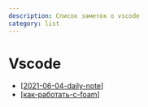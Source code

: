 ```yaml
---
description: Список заметок о vscode
category: list
---
```

# Vscode

- [[2021-06-04-daily-note]]
- [[как-работать-с-foam]]

[//begin]: # "Autogenerated link references for markdown compatibility"
[2021-06-04-daily-note]: ../_posts/2021-06-04-daily-note "Как получить текст ошибки в python и немного про pylance в vscode"
[как-работать-с-foam]: ../notes/как-работать-с-foam "Как работать с foam"
[//end]: # "Autogenerated link references"